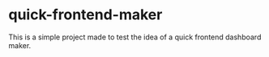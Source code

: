 # quick-frontend-maker
This is a simple project made to test the idea of a quick frontend dashboard maker. 
